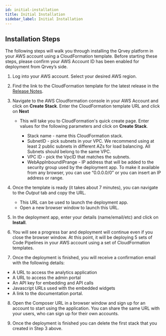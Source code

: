 ```yaml
---
id: initial-installation
title: Initial Installation
sidebar_label: Initial Installation
---
```


<div>


## Installation Steps
The following steps will walk you through installing the Qrvey platform in your AWS account using a CloudFormation template. Before starting these steps, please confirm your AWS Account ID has been enabled for deployment from Qrvey’s side.

1. Log into your AWS account. Select your desired AWS region.

2. Find the link to the CloudFormation template for the latest release in the <a href="/docs/release-notes/release-last" target="_blank">Release Notes</a>. 

3. Navigate to the AWS Cloudformation console in your AWS Account and click on **Create Stack**. Enter the CloudFormation template URL and click on **Next** 

    <ul style={{listStyle: 'lower-alpha'}}>
    <li>This will take you to CloudFormation's quick create page. Enter values for the following parameters and click on <strong>Create Stack</strong>.</li>
    <ul style={{listStyle: 'lower-roman'}}>
    <li>Stack name - name this CloudFormation stack. </li>
    <li>SubnetID - pick subnets in your VPC. We recommend using at least 2 public subnets in different AZs for load balancing. All Subnets should belong to the same VPC.</li>
    <li>VPC ID - pick the VpcID that matches the subnets. </li>
    <li>WebAppInboundIPrange - IP address that will be added to the security group used by the deployment app. To make it available from any browser, you can use “0.0.0.0/0” or you can insert an IP address or range.</li>
    </ul>
    </ul>

4. Once the template is ready (it takes about 7 minutes), you can navigate to the *Output* tab and copy the URL. 

    <ul style={{listStyle: 'lower-alpha'}}>
    <li>This URL can be used to launch the deployment app.</li>
    <li>Open a new browser window to launch this URL.</li></ul>

5. In the deployment app, enter your details (name/email/etc) and click on **Install**.

6. You will see a progress bar and deployment will continue even if you close the browser window. At this point, it will be deploying 5 sets of Code Pipelines in your AWS account using a set of CloudFormation templates. 

7. Once the deployment is finished, you will receive a confirmation email with the following details:
<ul style={{listStyle: 'lower-alpha'}}>
<li>A URL to access the analytics application</li> 
<li>A URL to access the admin portal</li> 
<li>An API key for embedding and API calls</li> 
<li>Javascript URLs used with the embedded widgets</li> 
<li>A link to the documentation portal.</li></ul> 

8. Open the Composer URL in a browser window and sign up for an account to start using the application. You can share the same URL with your users, who can sign up for their own accounts.

9. Once the deployment is finished you can delete the first stack that you created in Step 3 above.

</div>